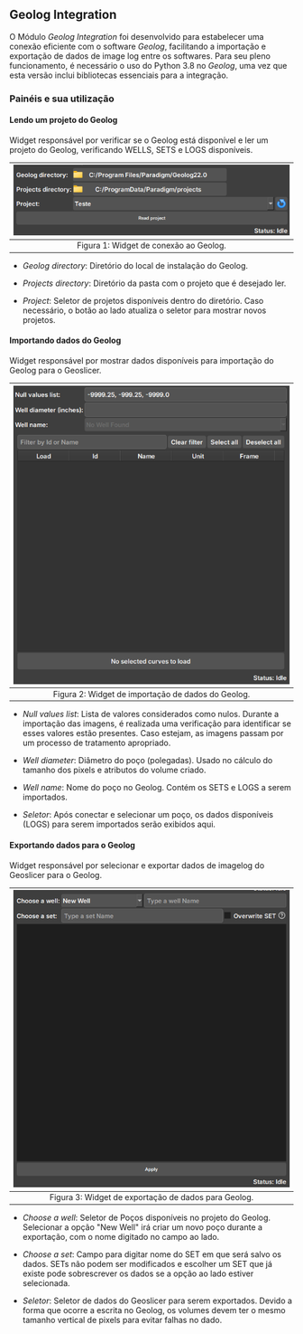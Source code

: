 ## Geolog Integration

O Módulo *Geolog Integration* foi desenvolvido para estabelecer uma conexão eficiente com o software *Geolog*, facilitando a importação e exportação de dados de image log entre os softwares. Para seu pleno funcionamento, é necessário o uso do Python 3.8 no *Geolog*, uma vez que esta versão inclui bibliotecas essenciais para a integração.


### Painéis e sua utilização

#### Lendo um projeto do Geolog

Widget responsável por verificar se o Geolog está disponível e ler um projeto do Geolog, verificando WELLS, SETS e LOGS disponíveis.

| ![Figura 1](../assets/images/GeologConnect.png) |
|:-----------------------------------------------:|
| Figura 1: Widget de conexão ao Geolog. |

 - _Geolog directory_: Diretório do local de instalação do Geolog.

 - _Projects directory_: Diretório da pasta com o projeto que é desejado ler.

 - _Project_: Seletor de projetos disponíveis dentro do diretório. Caso necessário, o botão ao lado atualiza o seletor para mostrar novos projetos.


#### Importando dados do Geolog
Widget responsável por mostrar dados disponíveis para importação do Geolog para o Geoslicer.

| ![Figura 2](../assets/images/GeologImport.png) |
|:-----------------------------------------------:|
| Figura 2: Widget de importação de dados do Geolog. |

 - _Null values list_: Lista de valores considerados como nulos. Durante a importação das imagens, é realizada uma verificação para identificar se esses valores estão presentes. Caso estejam, as imagens passam por um processo de tratamento apropriado.

 - _Well diameter_: Diâmetro do poço (polegadas). Usado no cálculo do tamanho dos pixels e atributos do volume criado.

 - _Well name_: Nome do poço no Geolog. Contém os SETS e LOGS a serem importados.

 - _Seletor_: Após conectar e selecionar um poço, os dados disponíveis (LOGS) para serem importados serão exibidos aqui.


#### Exportando dados para o Geolog
Widget responsável por selecionar e exportar dados de imagelog do Geoslicer para o Geolog.

| ![Figura 3](../assets/images/GeologExport.png) |
|:-----------------------------------------------:|
| Figura 3: Widget de exportação de dados para Geolog. |

 - _Choose a well_: Seletor de Poços disponíveis no projeto do Geolog. Selecionar a opção "New Well" irá criar um novo poço durante a exportação, com o nome digitado no campo ao lado.

 - _Choose a set_: Campo para digitar nome do SET em que será salvo os dados. SETs não podem ser modificados e escolher um SET que já existe pode sobrescrever os dados se a opção ao lado estiver selecionada.

 - _Seletor_:  Seletor de dados do Geoslicer para serem exportados. Devido a forma que ocorre a escrita no Geolog, os volumes devem ter o mesmo tamanho vertical de pixels para evitar falhas no dado.